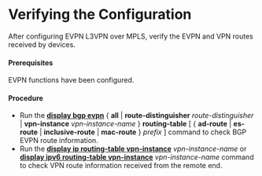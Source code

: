Verifying the Configuration
===========================

After configuring EVPN L3VPN over MPLS, verify the EVPN and VPN routes received by devices.

#### Prerequisites

EVPN functions have been configured.


#### Procedure

* Run the [**display bgp evpn**](cmdqueryname=display+bgp+evpn) { **all** | **route-distinguisher** *route-distinguisher* | **vpn-instance** *vpn-instance-name* } **routing-table** [ { **ad-route** | **es-route** | **inclusive-route** | **mac-route** } *prefix* ] command to check BGP EVPN route information.
* Run the [**display ip routing-table vpn-instance**](cmdqueryname=display+ip+routing-table+vpn-instance) *vpn-instance-name* or [**display ipv6 routing-table vpn-instance**](cmdqueryname=display+ipv6+routing-table+vpn-instance) *vpn-instance-name* command to check VPN route information received from the remote end.
